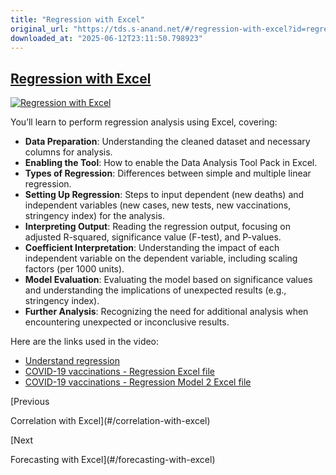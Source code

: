 ```yaml
---
title: "Regression with Excel"
original_url: "https://tds.s-anand.net/#/regression-with-excel?id=regression-with-excel"
downloaded_at: "2025-06-12T23:11:50.798923"
---
```


[Regression with Excel](#/regression-with-excel?id=regression-with-excel)
-------------------------------------------------------------------------

[![Regression with Excel](https://i.ytimg.com/vi_webp/AERQBMIHwXA/sddefault.webp)](https://youtu.be/AERQBMIHwXA)

You’ll learn to perform regression analysis using Excel, covering:

* **Data Preparation**: Understanding the cleaned dataset and necessary columns for analysis.
* **Enabling the Tool**: How to enable the Data Analysis Tool Pack in Excel.
* **Types of Regression**: Differences between simple and multiple linear regression.
* **Setting Up Regression**: Steps to input dependent (new deaths) and independent variables (new cases, new tests, new vaccinations, stringency index) for the analysis.
* **Interpreting Output**: Reading the regression output, focusing on adjusted R-squared, significance value (F-test), and P-values.
* **Coefficient Interpretation**: Understanding the impact of each independent variable on the dependent variable, including scaling factors (per 1000 units).
* **Model Evaluation**: Evaluating the model based on significance values and understanding the implications of unexpected results (e.g., stringency index).
* **Further Analysis**: Recognizing the need for additional analysis when encountering unexpected or inconclusive results.

Here are the links used in the video:

* [Understand regression](https://www.khanacademy.org/math/ap-statistics/bivariate-data-ap/least-squares-regression/v/calculating-the-equation-of-a-regression-line)
* [COVID-19 vaccinations - Regression Excel file](https://docs.google.com/spreadsheets/d/1YZLb9ozhmc-8KQ7EaaTgs57QT6dHju5u/view#gid=242862119)
* [COVID-19 vaccinations - Regression Model 2 Excel file](https://docs.google.com/spreadsheets/d/1KAolaOQC-P_6gXaw3jgUc7GWKAHfOrsi/view#gid=824457557)

[Previous

Correlation with Excel](#/correlation-with-excel)

[Next

Forecasting with Excel](#/forecasting-with-excel)